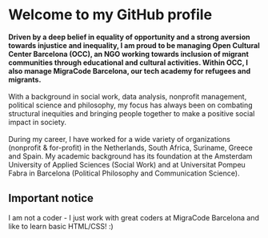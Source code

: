 <H1>Welcome to my GitHub profile</H1>
<b>Driven by a deep belief in equality of opportunity and a strong aversion towards injustice and inequality, I am proud to be managing Open Cultural Center Barcelona (OCC), an NGO working towards inclusion of migrant communities through educational and cultural activities. Within OCC, I also manage MigraCode Barcelona, our tech academy for refugees and migrants.</b>
</br></br>
With a background in social work, data analysis, nonprofit management, political science and philosophy, my focus has always been on combating structural inequities and bringing people together to make a positive social impact in society.
</br></br>
During my career, I have worked for a wide variety of organizations (nonprofit & for-profit) in the Netherlands, South Africa, Suriname, Greece and Spain. My academic background has its foundation at the Amsterdam University of Applied Sciences (Social Work) and at Universitat Pompeu Fabra in Barcelona (Political Philosophy and Communication Science).

<H2>Important notice</H2>
I am not a coder - I just work with great coders at MigraCode Barcelona and like to learn basic HTML/CSS! :)
